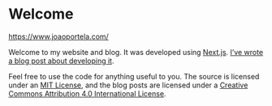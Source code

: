 # Welcome

https://www.joaoportela.com/

Welcome to my website and blog. It was developed using [Next.js](https://nextjs.org). [I’ve wrote a blog post about developing it](https://www.joaoportela.com/creating-my-blog-using-nextjs).

Feel free to use the code for anything useful to you. The source is licensed under an [MIT License](./LICENSE.md), and the blog posts are licensed under a [Creative Commons Attribution 4.0 International License](./blog/LICENSE.md).
